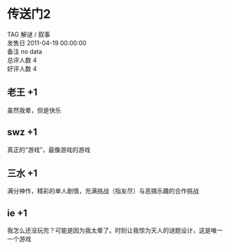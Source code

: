 



# 传送门2
  
TAG 解谜 / 叙事  
发售日 2011-04-19 00:00:00  
备注 no data  
总评人数 4  
好评人数 4
## 老王 +1


虽然我晕，但是快乐
## swz +1


真正的“游戏”，最像游戏的游戏
## 三水 +1


满分神作，精彩的单人剧情，充满挑战（指友尽）与恶搞乐趣的合作挑战
## ie +1


我怎么还没玩完？可能是因为我太晕了。时刻让我惊为天人的谜题设计，这是唯一一个游戏
